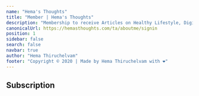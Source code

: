 ```yaml
---
name: "Hema's Thoughts"
title: "Member | Hema's Thoughts"
description: "Membership to receive Articles on Healthy Lifestyle, Digital Marketing strategies, etc., - in simple words that you can understand easily"
canonicalUrl: https://hemasthoughts.com/ta/aboutme/signin
position: 1
sidebar: false
search: false
navbar: true
author: "Hema Thiruchelvam"
footer: "Copyright © 2020 | Made by Hema Thiruchelvam with ❤️"
---
```


## Subscription <Badge text="beta" type="warning"/>

<signin-form></signin-form>
